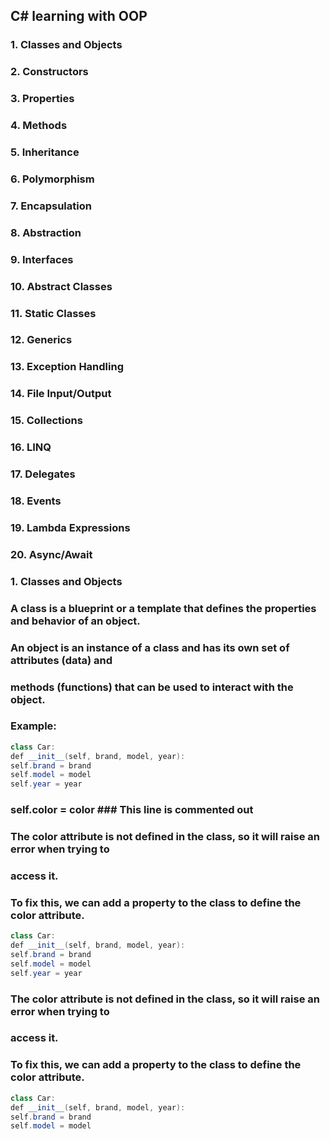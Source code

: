 ## C# learning with OOP
### 1. Classes and Objects
### 2. Constructors
### 3. Properties
### 4. Methods
### 5. Inheritance
### 6. Polymorphism
### 7. Encapsulation
### 8. Abstraction
### 9. Interfaces
### 10. Abstract Classes
### 11. Static Classes
### 12. Generics
### 13. Exception Handling
### 14. File Input/Output
### 15. Collections
### 16. LINQ
### 17. Delegates
### 18. Events
### 19. Lambda Expressions
### 20. Async/Await
###
### 1. Classes and Objects
### A class is a blueprint or a template that defines the properties and behavior of an object.
### An object is an instance of a class and has its own set of attributes (data) and
### methods (functions) that can be used to interact with the object.
###
### Example:
```c#
class Car:
def __init__(self, brand, model, year):
self.brand = brand
self.model = model
self.year = year
```
### self.color = color  ### This line is commented out
### The color attribute is not defined in the class, so it will raise an error when trying to
### access it.
### To fix this, we can add a property to the class to define the color attribute.
```c#
class Car:
def __init__(self, brand, model, year):
self.brand = brand
self.model = model
self.year = year
```
### The color attribute is not defined in the class, so it will raise an error when trying to
### access it.
### To fix this, we can add a property to the class to define the color attribute.
```c#
class Car:
def __init__(self, brand, model, year):
self.brand = brand
self.model = model
```
